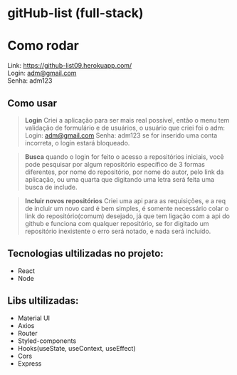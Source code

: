  # gitHub-list (full-stack)

# Como rodar
Link: https://github-list09.herokuapp.com/<br>
Login: adm@gmail.com <br>
Senha: adm123


## Como usar
>**Login**
Criei a aplicação para ser mais real possível, então o menu tem validação de formulário e de usuários, o usuário que criei foi o adm:
Login: adm@gmail.com
Senha: adm123
se for inserido uma conta incorreta, o login estará bloqueado.

>**Busca**
quando o login for feito o acesso a repositórios iniciais, você pode pesquisar por algum repositório específico de 3 formas diferentes, por nome do repositório, por nome do autor, pelo link da aplicação, ou uma quarta que digitando uma letra será feita uma busca de include.

>**Incluir novos repositórios**
Criei uma api para as requisições, e a req de incluir um novo card é bem simples, é somente necessário colar o link do repositório(comum) desejado, já que tem ligação com a api do github e funciona com qualquer repositório, se for digitado um repositório inexistente o erro será notado, e nada será incluído.

## Tecnologias ultilizadas no projeto:
- React
- Node

## Libs ultilizadas:
- Material UI
- Axios
- Router
- Styled-components
- Hooks(useState, useContext, useEffect)
- Cors
- Express
